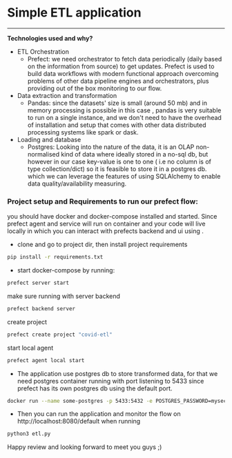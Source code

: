 # Simple ETL application  #

- - - - 

**Technologies used and why?**

* ETL Orchestration
    * Prefect: we need orchestrator to fetch data periodically (daily based on the information from source) to get
      updates. Prefect is used to build data workflows with modern functional approach overcoming problems of other data
      pipeline engines and orchestrators, plus providing out of the box monitoring to our flow.
* Data extraction and transformation
    * Pandas: since the datasets' size is small (around 50 mb) and in memory processing is possible in this case ,
      pandas is very suitable to run on a single instance, and we don't need to have the overhead of installation and
      setup that comes with other data distributed processing systems like spark or dask.
* Loading and database
    * Postgres: Looking into the nature of the data, it is an OLAP non-normalised kind of data where ideally stored in a
      no-sql db, but however in our case key-value is one to one ( i.e no column is of type collection/dict) so it is
      feasible to store it in a postgres db. which we can leverage the features of using SQLAlchemy to enable data
      quality/availability measuring.

### Project setup and Requirements to run our prefect flow:

you should have docker and docker-compose installed and started. Since prefect agent and service will run on container
and your code will live locally in which you can interact with prefects backend and ui using .

* clone and go to project dir, then install project requirements

```bash
pip install -r requirements.txt
```

* start docker-compose by running:

```bash
prefect server start
```

make sure running with server backend

```bash
prefect backend server
```

create project

```bash
prefect create project "covid-etl"
```

start local agent

```bash
prefect agent local start
```

* The application use postgres db to store transformed data, for that we need postgres container running with port
  listening to 5433 since prefect has its own postgres db using the default port.

```bash
docker run --name some-postgres -p 5433:5432 -e POSTGRES_PASSWORD=mysecretpassword -d postgres
```

* Then you can run the application and monitor the flow on http://localhost:8080/default when running

```bash
python3 etl.py
```

Happy review and looking forward to meet you guys ;) 
